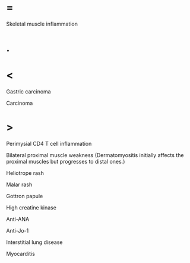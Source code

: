 # =

Skeletal muscle inflammation

# .

# <

Gastric carcinoma

Carcinoma

# >

Perimysial CD4 T cell inflammation

Bilateral proximal muscle weakness (Dermatomyositis initially affects the proximal muscles but progresses to distal ones.)

Heliotrope rash

Malar rash

Gottron papule

High creatine kinase

Anti-ANA

Anti-Jo-1

Interstitial lung disease

Myocarditis
